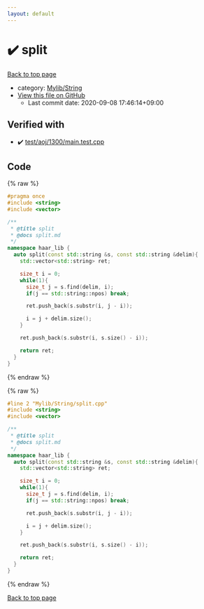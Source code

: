 ```yaml
---
layout: default
---
```


<!-- mathjax config similar to math.stackexchange -->
<script type="text/javascript" async
  src="https://cdnjs.cloudflare.com/ajax/libs/mathjax/2.7.5/MathJax.js?config=TeX-MML-AM_CHTML">
</script>
<script type="text/x-mathjax-config">
  MathJax.Hub.Config({
    TeX: { equationNumbers: { autoNumber: "AMS" }},
    tex2jax: {
      inlineMath: [ ['$','$'] ],
      processEscapes: true
    },
    "HTML-CSS": { matchFontHeight: false },
    displayAlign: "left",
    displayIndent: "2em"
  });
</script>

<script type="text/javascript" src="https://cdnjs.cloudflare.com/ajax/libs/jquery/3.4.1/jquery.min.js"></script>
<script src="https://cdn.jsdelivr.net/npm/jquery-balloon-js@1.1.2/jquery.balloon.min.js" integrity="sha256-ZEYs9VrgAeNuPvs15E39OsyOJaIkXEEt10fzxJ20+2I=" crossorigin="anonymous"></script>
<script type="text/javascript" src="../../../assets/js/copy-button.js"></script>
<link rel="stylesheet" href="../../../assets/css/copy-button.css" />


# :heavy_check_mark: split

<a href="../../../index.html">Back to top page</a>

* category: <a href="../../../index.html#d75653ebf9facf6e669959c8c0d9cbcf">Mylib/String</a>
* <a href="{{ site.github.repository_url }}/blob/master/Mylib/String/split.cpp">View this file on GitHub</a>
    - Last commit date: 2020-09-08 17:46:14+09:00




## Verified with

* :heavy_check_mark: <a href="../../../verify/test/aoj/1300/main.test.cpp.html">test/aoj/1300/main.test.cpp</a>


## Code

<a id="unbundled"></a>
{% raw %}
```cpp
#pragma once
#include <string>
#include <vector>

/**
 * @title split
 * @docs split.md
 */
namespace haar_lib {
  auto split(const std::string &s, const std::string &delim){
    std::vector<std::string> ret;

    size_t i = 0;
    while(1){
      size_t j = s.find(delim, i);
      if(j == std::string::npos) break;

      ret.push_back(s.substr(i, j - i));

      i = j + delim.size();
    }

    ret.push_back(s.substr(i, s.size() - i));

    return ret;
  }
}

```
{% endraw %}

<a id="bundled"></a>
{% raw %}
```cpp
#line 2 "Mylib/String/split.cpp"
#include <string>
#include <vector>

/**
 * @title split
 * @docs split.md
 */
namespace haar_lib {
  auto split(const std::string &s, const std::string &delim){
    std::vector<std::string> ret;

    size_t i = 0;
    while(1){
      size_t j = s.find(delim, i);
      if(j == std::string::npos) break;

      ret.push_back(s.substr(i, j - i));

      i = j + delim.size();
    }

    ret.push_back(s.substr(i, s.size() - i));

    return ret;
  }
}

```
{% endraw %}

<a href="../../../index.html">Back to top page</a>

